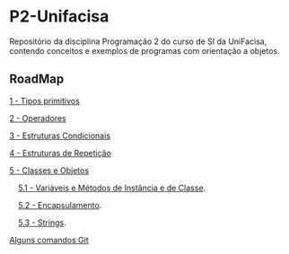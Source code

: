 # P2-Unifacisa

Repositório da disciplina Programação 2 do curso de SI da UniFacisa, contendo conceitos e exemplos de programas com orientação a objetos.

## RoadMap

[1 - Tipos primitivos](conteudos/TiposPrimitivos.md)

[2 - Operadores](conteudos/Operadores.md)

[3 - Estruturas Condicionais](conteudos/EstruturasCondicionais.md)

[4 - Estruturas de Repetição](conteudos/EstruturasDeRepeticao.md)

[5 - Classes e Objetos](conteudos/ClassesEObjetos.md)

&nbsp;  &nbsp;  [5.1 - Variáveis e Métodos de Instância e de Classe](conteudos/VariaveisEMetodosDeInstanciaEDeClasse.md).

&nbsp;  &nbsp;  [5.2 - Encapsulamento](conteudos/Encapsulamento.md).

&nbsp;  &nbsp;  [5.3 - Strings](conteudo/Strings.md).

[Alguns comandos Git](https://gist.github.com/eduardolfalcao/27ae2effd7fd19dccaf4df2200c6fdcd)
